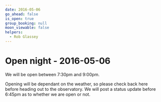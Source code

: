 ```yaml
---
date: 2016-05-06
go_ahead: false
is_open: true
group_booking: null
moon_viewable: false
helpers:
  - Rob Glassey
---
```

Open night - 2016-05-06
===================
We will be open between 7:30pm and 9:00pm.

Opening will be dependant on the weather, so please check back here before
heading out to the observatory. We will post a status update before 6:45pm
as to whether we are open or not.
